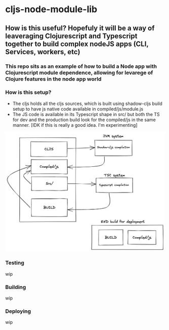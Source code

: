 # cljs-node-module-lib

## How is this useful? Hopefuly it will be a way of leaveraging Clojurescript and Typescript together to build complex nodeJS apps (CLI, Services, workers, etc)

### This repo sits as an example of how to build a Node app with Clojurescript module dependence, allowing for levarege of Clojure features in the node app world

### How is this setup?
- The cljs holds all the cljs sources, which is built using shadow-cljs build setup to have js native code available in compiled/js/module.js
- The JS code is available in its Typescript shape in src/ but both the TS for dev and the production build look for the compiled/js in the same manner. [IDK if this is really a good idea. I'm experimenting]

![alt text](https://github.com/cinguilherme/cljs-node-module-lib/blob/main/documentation/CLJS_Typescript.png?raw=true)

### Testing
wip

### Building
wip

### Deploying
wip